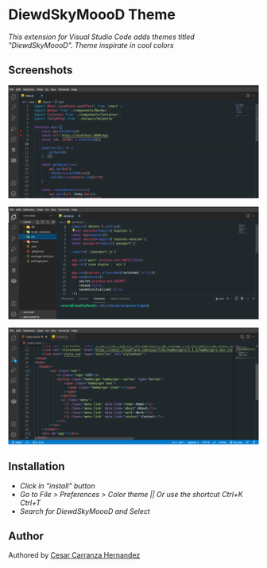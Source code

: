# DiewdSkyMoooD Theme

*This extension for Visual Studio Code adds themes titled "DiewdSkyMoooD". Theme inspirate in cool colors*

## Screenshots

![React DiewdSkyMoooD](https://raw.githubusercontent.com/DiewdSkyMoooD/themevscode/main/images/React.png)

![Nodejs DiewdSkyMoooD](https://raw.githubusercontent.com/DiewdSkyMoooD/themevscode/main/images/Nodejs.png)


![Html DiewdSkyMoooD](https://raw.githubusercontent.com/DiewdSkyMoooD/themevscode/main/images/Html.png)

## Installation

* *Click in "install" button*
* *Go to File > Preferences > Color theme || Or use the shortcut Ctrl+K Ctrl+T*
* *Search for DiewdSkyMoooD and Select*


## Author

Authored by [Cesar Carranza Hernandez](https://www.linkedin.com/in/cesar-carranza-hernandez/)
